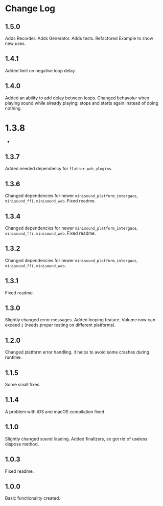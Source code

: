 # Change Log

## 1.5.0

Adds Recorder.
Adds Generator.
Adds tests.
Refactored Example to show new uses.

## 1.4.1

Added limit on negative loop delay.

## 1.4.0

Added an ability to add delay between loops.
Changed behavoiur when playing sound while already playing: stops and starts again instead of doing nothing.

# 1.3.8

-

## 1.3.7

Added needed dependency for `flutter_web_plugins`.

## 1.3.6

Changed dependencies for newer `minisound_platform_intergace`, `minisound_ffi`, `minisound_web`.
Fixed readme.

## 1.3.4

Changed dependencies for newer `minisound_platform_intergace`, `minisound_ffi`, `minisound_web`. 
Fixed readme.

## 1.3.2

Changed dependencies for newer `minisound_platform_intergace`, `minisound_ffi`, `minisound_web`. 

## 1.3.1

Fixed readme.

## 1.3.0

Slightly changed error messages. 
Added looping feature.
Volume now can exceed `1` (needs proper testing on different platforms).

## 1.2.0

Changed platform error handling. It helps to avoid some crashes during runtime.

## 1.1.5

Some small fixes.

## 1.1.4

A problem with iOS and macOS compilation fixed.

## 1.1.0

Slightly changed sound loading.
Added finalizers, so got rid of useless dispose method.

## 1.0.3

Fixed readme.

## 1.0.0

Basic functionality created.
